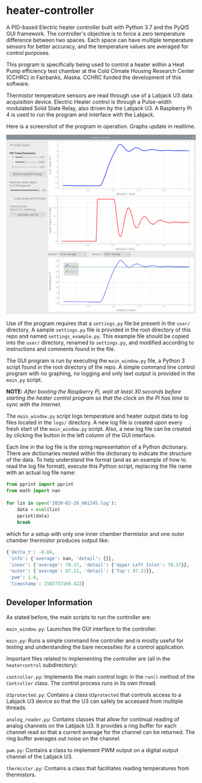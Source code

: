 # heater-controller

A PID-based Electric heater controller built with Python 3.7 and the PyQt5 
GUI framework.  The controller's objective is to force a zero temperature difference
between two spaces.  Each space can have multiple temperature sensors for better
accuracy, and the temperature values are averaged for control purposes.

This program is specifically being used to control a heater within a Heat Pump 
efficiency test chamber at the Cold Climate Housing Research Center (CCHRC) in 
Fairbanks, Alaska.  CCHRC funded the development of this software.

Thermistor temperature sensors are read through use of a Labjack U3 data 
acquisition device.  Electric Heater control is through a Pulse-width modulated
Solid State Relay, also driven by the Labjack U3.  A Raspberry Pi 4 is used to
run the program and interface with the Labjack.

Here is a screenshot of the program in operation.  Graphs update in realtime.

![Screenshot](docs/images/screen_shot.png)

Use of the program requires that a `settings.py` file be present in the `user/`
directory.  A sample `settings.py` file is provided in the root directory of
this repo and named `settings_example.py`.  This example file should be copied
into the `user/` directory, renamed to `settings.py`, and modified according
to instructions and comments found in the file.

The GUI program is run by executing the `main_window.py` file, a Python 3 script
found in the root directory of the repo.
A simple command line control program with no graphing, no logging and only text
output is provided in the `main.py` script.

**NOTE:**  *After booting the Raspberry Pi, wait at least 30 seconds before starting 
the heater control program so that the clock on the Pi has time to sync with the
Internet.*

The `main_window.py` script logs temperature and heater output data to log files
located in the `logs/` directory.  A new log file is created upon every fresh start
of the `main_window.py` script.  Also, a new log file can be created by clicking
the button in the left column of the GUI interface.

Each line in the log file is the string representation of a Python dictionary.
There are dictionaries nested within the dictionary to indicate the structure of
the data.  To help understand the format (and as an example of how to read the
log file format), execute this Python script, replacing the file name with an 
actual log file name:

```python
from pprint import pprint
from math import nan

for lin in open('2020-02-26_081245.log'):
    data = eval(lin)
    pprint(data)
    break
```

which for a setup with only one inner chamber thermistor and one outer chamber
thermistor produces output like:

```python
{'delta_t': -8.84,
 'info': {'average': nan, 'detail': {}},
 'inner': {'average': 78.37, 'detail': {'Upper Left Inlet': 78.37}},
 'outer': {'average': 87.21, 'detail': {'Top': 87.21}},
 'pwm': 1.0,
 'timestamp': 1582737168.422}
```

## Developer Information

As stated before, the main scripts to run the controller are:

`main_window.py`:  Launches the GUI interface to the controller.

`main.py`:  Runs a simple command line controller and is mostly useful
for testing and understanding the bare necessities for a control application.

Important files related to implementing the controller are (all in the 
`heatercontrol` subdirectory):

`controller.py`:  Implements the main control logic in the `run()` method
of the `Controller` class.  The control process runs in its own thread.

`U3protected.py`:  Contains a class `U3protected` that controls access to a
Labjack U3 device so that the U3 can safely be accessed from multiple threads.

`analog_reader.py`:  Contains classes that allow for continual reading of
analog channels on the Labjack U3.  It provides a ring buffer for each channel
read so that a current average for the channel can be returned.  The ring buffer
averages out noise on the channel.

`pwm.py`:  Contains a class to implement PWM output on a digital output
channel of the Labjack U3.

`thermistor.py`:  Contains a class that facilitates reading temperatures from
thermistors.
